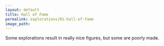 ```yaml
---
layout: default
title: Hall of Fame
permalink: explorations/01-hall-of-fame
image_path: 
---
```


Some explorations result in really nice figures, but some
are poorly made.
